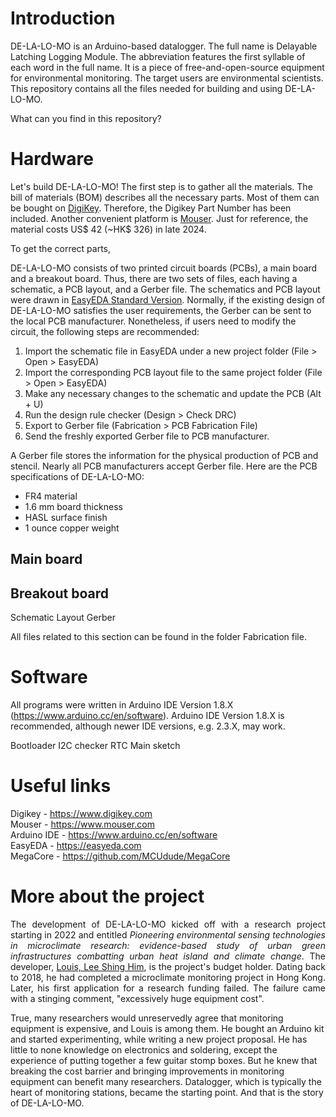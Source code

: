 # Introduction

DE-LA-LO-MO is an Arduino-based datalogger. The full name is Delayable Latching Logging Module. The abbreviation features the first syllable of each word in the full name. It is a piece of free-and-open-source equipment for environmental monitoring. The target users are environmental scientists. This repository contains all the files needed for building and using DE-LA-LO-MO. 

What can you find in this repository?

# Hardware 

Let's build DE-LA-LO-MO! The first step is to gather all the materials. The bill of materials (BOM) describes all the necessary parts. Most of them can be bought on <a href = "https://www.digikey.com/"> DigiKey</a>. Therefore, the Digikey Part Number has been included. Another convenient platform is <a href = "https://www.mouser.com/"> Mouser</a>. Just for reference, the material costs US$ 42 (~HK$ 326) in late 2024. 

To get the correct parts, 

DE-LA-LO-MO consists of two printed circuit boards (PCBs), a main board and a breakout board. Thus, there are two sets of files, each having a schematic, a PCB layout, and a Gerber file. The schematics and PCB layout were drawn in <a href = "https://easyeda.com"> EasyEDA Standard Version</a>. Normally, if the existing design of DE-LA-LO-MO satisfies the user requirements, the Gerber can be sent to the local PCB manufacturer. Nonetheless, if users need to modify the circuit, the following steps are recommended: 
1. Import the schematic file in EasyEDA under a new project folder (File > Open > EasyEDA)
2. Import the corresponding PCB layout file to the same project folder  (File > Open > EasyEDA)
3. Make any necessary changes to the schematic and update the PCB (Alt + U)
4. Run the design rule checker (Design > Check DRC)
5. Export to Gerber file (Fabrication > PCB Fabrication File)
6. Send the freshly exported Gerber file to PCB manufacturer.

A Gerber file stores the information for the physical production of PCB and stencil. Nearly all PCB manufacturers accept Gerber file. Here are the PCB specifications of DE-LA-LO-MO:
- FR4 material
- 1.6 mm board thickness
- HASL surface finish
- 1 ounce copper weight

## Main board

## Breakout board

Schematic
Layout
Gerber

All files related to this section can be found in the folder Fabrication file.


# Software 

All programs were written in Arduino IDE Version 1.8.X (https://www.arduino.cc/en/software). Arduino IDE Version 1.8.X is recommended, although newer IDE versions, e.g. 2.3.X, may work.


Bootloader
I2C checker
RTC
Main sketch

# Useful links

Digikey - https://www.digikey.com </br>
Mouser - https://www.mouser.com </br>
Arduino IDE - https://www.arduino.cc/en/software </br>
EasyEDA - https://easyeda.com </br>
MegaCore - https://github.com/MCUdude/MegaCore </br>

# More about the project

<p align="justify"> The development of DE-LA-LO-MO kicked off with a research project starting in 2022 and entitled <i>Pioneering environmental sensing technologies in microclimate research: evidence-based study of urban green infrastructures combatting urban heat island and climate change</i>. The developer, <a href = "https://orcid.org/0000-0001-7358-7875"> Louis, Lee Shing Him</a>, is the project's budget holder. Dating back to 2018, he had completed a microclimate monitoring project in Hong Kong. Later, his first application for a research funding failed. The failure came with a stinging comment, "excessively huge equipment cost". </p>

True, many researchers would unreservedly agree that monitoring equipment is expensive, and Louis is among them. He bought an Arduino kit and started experimenting, while writing a new project proposal. He has little to none knowledge on electronics and soldering, except the experience of putting together a few guitar stomp boxes. But he knew that breaking the cost barrier and bringing improvements in monitoring equipment can benefit many researchers. Datalogger, which is typically the heart of monitoring stations, became the starting point. And that is the story of DE-LA-LO-MO.
